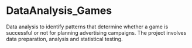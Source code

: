 # DataAnalysis_Games
Data analysis to identify patterns that determine whether a game is successful or not for planning advertising campaigns. The project involves data preparation, analysis and statistical testing.
